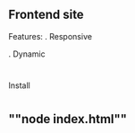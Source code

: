 Frontend site
----------
Features:
. Responsive 

. Dynamic

#
Install
#
""node index.html""
--------
